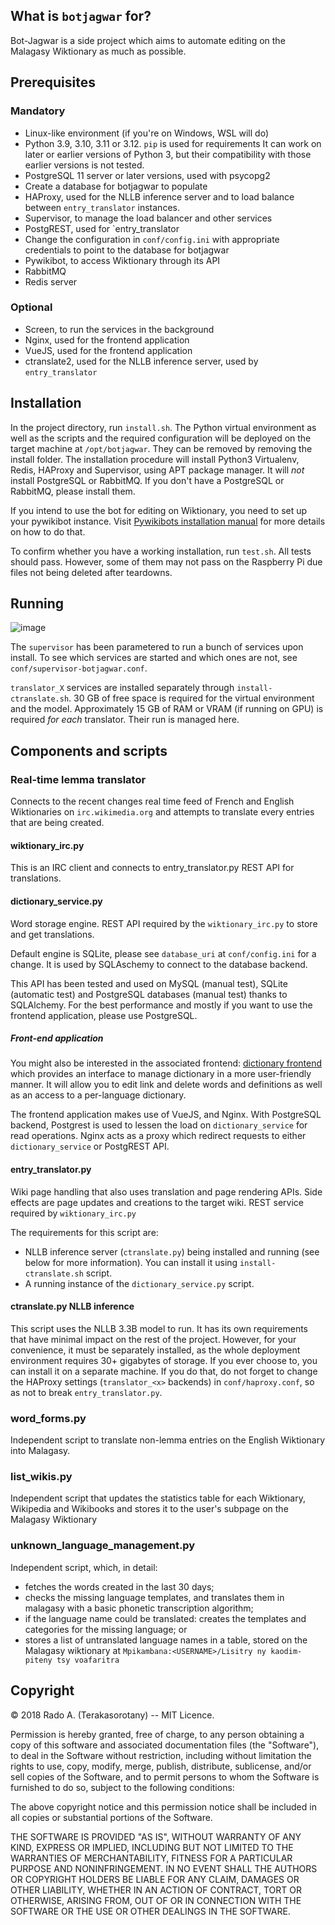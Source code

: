 
## What is `botjagwar` for?

Bot-Jagwar is a side project which aims to automate editing on the Malagasy Wiktionary as much as possible.


## Prerequisites

### Mandatory
- Linux-like environment (if you're on Windows, WSL will do)
- Python 3.9, 3.10, 3.11 or 3.12. `pip` is used for requirements It can work on later or earlier versions
  of Python 3, but their compatibility with those earlier versions is not tested.
- PostgreSQL 11 server or later versions, used with psycopg2
 - Create a database for botjagwar to populate
- HAProxy, used for the NLLB inference server and to load balance between `entry_translator` instances.
- Supervisor, to manage the load balancer and other services
- PostgREST, used for `entry_translator
 - Change the configuration in `conf/config.ini` with appropriate credentials to point to the database for botjagwar  
- Pywikibot, to access Wiktionary through its API
- RabbitMQ
- Redis server

### Optional
- Screen, to run the services in the background
- Nginx, used for the frontend application
- VueJS, used for the frontend application
- ctranslate2, used for the NLLB inference server, used by `entry_translator` 

## Installation

In the project directory, run `install.sh`. The Python virtual environment as well as the scripts and the required configuration will be deployed on the target machine at `/opt/botjagwar`. They can be removed by removing the install folder.
The installation procedure will install Python3 Virtualenv, Redis, HAProxy and Supervisor, using APT package manager. It will _not_ install PostgreSQL or RabbitMQ. If you don't have a PostgreSQL or RabbitMQ, please install them. 

If you intend to use the bot for editing on Wiktionary, you need to set up your pywikibot instance.
Visit [Pywikibots installation manual](https://www.mediawiki.org/wiki/Manual:Pywikibot/Installation) for more details on how to do that.

To confirm whether you have a working installation, run `test.sh`. All tests should pass.
However, some of them may not pass on the Raspberry Pi due files not being deleted after teardowns.

## Running
![image](https://github.com/user-attachments/assets/59a458bf-167c-4f8d-a7a0-803253c6ce40)

The `supervisor` has been parametered to run a bunch of services upon install. To see which services are started and which ones are not, see `conf/supervisor-botjagwar.conf`.

`translator_X` services are installed separately through `install-ctranslate.sh`. 30 GB of free space is required for the virtual environment and the model. Approximately 15 GB of RAM or VRAM (if running on GPU) is required _for each_ translator. Their run is managed here.

##  Components and scripts

### Real-time lemma translator

Connects to the recent changes real time feed of French and English Wiktionaries on `irc.wikimedia.org` and attempts to translate every entries
that are being created.

#### wiktionary_irc.py

This is an IRC client and connects to entry_translator.py REST API for translations.

#### dictionary_service.py

Word storage engine. REST API required by the `wiktionary_irc.py` to store and get translations.

Default engine is SQLite, please see `database_uri` at `conf/config.ini` for a change. 
It is used by SQLAschemy to connect to the database backend.

This API has been tested and used on MySQL (manual test), SQLite (automatic test)
and PostgreSQL databases (manual test) thanks to SQLAlchemy.
For the best performance and mostly if you want to use the frontend application, please use PostgreSQL.

##### Front-end application
You might also be interested in the associated frontend: [dictionary frontend](https://github.com/radomd92/botjagwar-frontend)
which provides an interface to manage dictionary in a more user-friendly manner. 
It will allow you to edit link and delete words and definitions as well as 
an access to a per-language dictionary.

The frontend application makes use of VueJS, and Nginx. With PostgreSQL backend,
Postgrest is used to lessen the load on `dictionary_service` for read operations.
Nginx acts as a proxy which redirect requests to either `dictionary_service` or PostgREST API.

#### entry_translator.py

Wiki page handling that also uses translation and page rendering APIs. 
Side effects are page updates and creations to the target wiki.
REST service required by `wiktionary_irc.py`

The requirements for this script are:
- NLLB inference server (`ctranslate.py`) being installed and running (see below for more information). You can install it using `install-ctranslate.sh` script.
- A running instance of the `dictionary_service.py` script.


#### ctranslate.py NLLB inference 

This script uses the NLLB 3.3B model to run. It has its own requirements that have minimal impact on the rest of the project.
However, for your convenience, it must be separately installed, as the whole deployment environment requires
30+ gigabytes of storage. If you ever choose to, you can install it on a separate machine. If you do that, do not forget to change 
the HAProxy settings (`translator_<x>` backends) in `conf/haproxy.conf`, so as not to break `entry_translator.py`.


### word_forms.py

Independent script to translate non-lemma entries on the English Wiktionary into Malagasy.

### list_wikis.py

Independent script that updates the statistics table for each Wiktionary, Wikipedia and Wikibooks and stores it to the user's subpage on the Malagasy Wiktionary

### unknown_language_management.py

Independent script, which, in detail:
- fetches the words created in the last 30 days;
- checks the missing language templates, and translates them in malagasy with a basic phonetic transcription algorithm;
- if the language name could be translated: creates the templates and categories for the missing language; or
- stores a list of untranslated language names in a table, stored on the Malagasy wiktionary at `Mpikambana:<USERNAME>/Lisitry ny kaodim-piteny tsy voafaritra`

## Copyright

© 2018 Rado A. (Terakasorotany) -- MIT Licence.

Permission is hereby granted, free of charge, to any person obtaining a copy
of this software and associated documentation files (the "Software"), to deal
in the Software without restriction, including without limitation the rights
to use, copy, modify, merge, publish, distribute, sublicense, and/or sell
copies of the Software, and to permit persons to whom the Software is
furnished to do so, subject to the following conditions:

The above copyright notice and this permission notice shall be included in all
copies or substantial portions of the Software.

THE SOFTWARE IS PROVIDED "AS IS", WITHOUT WARRANTY OF ANY KIND, EXPRESS OR
IMPLIED, INCLUDING BUT NOT LIMITED TO THE WARRANTIES OF MERCHANTABILITY,
FITNESS FOR A PARTICULAR PURPOSE AND NONINFRINGEMENT. IN NO EVENT SHALL THE
AUTHORS OR COPYRIGHT HOLDERS BE LIABLE FOR ANY CLAIM, DAMAGES OR OTHER
LIABILITY, WHETHER IN AN ACTION OF CONTRACT, TORT OR OTHERWISE, ARISING FROM,
OUT OF OR IN CONNECTION WITH THE SOFTWARE OR THE USE OR OTHER DEALINGS IN THE
SOFTWARE.
